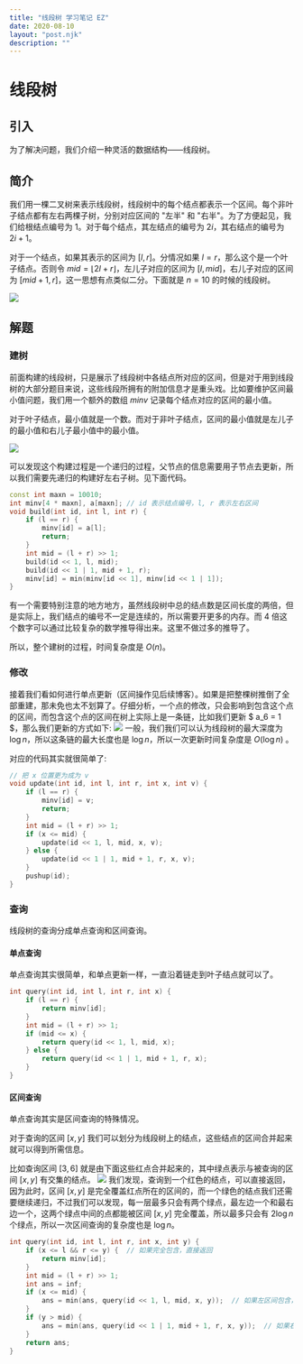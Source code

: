 ```yaml
---
title: "线段树 学习笔记 EZ"
date: 2020-08-10
layout: "post.njk"
description: ""
---
```


# 线段树
## 引入
为了解决问题，我们介绍一种灵活的数据结构——线段树。
## 简介
我们用一棵二叉树来表示线段树，线段树中的每个结点都表示一个区间。每个非叶子结点都有左右两棵子树，分别对应区间的 "左半" 和 "右半"。为了方便起见，我们给根结点编号为 $1$。对于每个结点，其左结点的编号为 $2i$，其右结点的编号为 $2i+1$。

对于一个结点，如果其表示的区间为 $[l,r]$。分情况如果 $l=r$，那么这个是一个叶子结点。否则令 $mid=⌊2l+r⌋$，左儿子对应的区间为 $[l,mid]$，右儿子对应的区间为 $[mid+1,r]$，这一思想有点类似二分。下面就是 $n=10$ 的时候的线段树。

![](https://cdn.luogu.com.cn/upload/image_hosting/g4v7lu0f.png)
## 解题
### 建树
前面构建的线段树，只是展示了线段树中各结点所对应的区间，但是对于用到线段树的大部分题目来说，这些线段所拥有的附加信息才是重头戏。比如要维护区间最小值问题，我们用一个额外的数组 $minv$ 记录每个结点对应的区间的最小值。

对于叶子结点，最小值就是一个数。而对于非叶子结点，区间的最小值就是左儿子的最小值和右儿子最小值中的最小值。

![](https://cdn.luogu.com.cn/upload/image_hosting/ta6svjd5.png)

可以发现这个构建过程是一个递归的过程，父节点的信息需要用子节点去更新，所以我们需要先递归的构建好左右子树。见下面代码。

```cpp
const int maxn = 10010;
int minv[4 * maxn], a[maxn]; // id 表示结点编号，l, r 表示左右区间
void build(int id, int l, int r) {
    if (l == r) {
        minv[id] = a[l];
        return;
    }
    int mid = (l + r) >> 1;
    build(id << 1, l, mid);
    build(id << 1 | 1, mid + 1, r);
    minv[id] = min(minv[id << 1], minv[id << 1 | 1]);
}
```
有一个需要特别注意的地方地方，虽然线段树中总的结点数是区间长度的两倍，但是实际上，我们结点的编号不一定是连续的，所以需要开更多的内存。而 $4$ 倍这个数字可以通过比较复杂的数学推导得出来。这里不做过多的推导了。

所以，整个建树的过程，时间复杂度是 $O(n)$。
### 修改
接着我们看如何进行单点更新（区间操作见后续博客）。如果是把整棵树推倒了全部重建，那未免也太不划算了。仔细分析，一个点的修改，只会影响到包含这个点的区间，而包含这个点的区间在树上实际上是一条链，比如我们更新 $ a_6 = 1 $，那么我们更新的方式如下:
![](https://cdn.luogu.com.cn/upload/image_hosting/gv4h33ce.png)
一般，我们我们可以认为线段树的最大深度为 $\log n$，所以这条链的最大长度也是 $\log n$，所以一次更新时间复杂度是 $O(\log n)$ 。

对应的代码其实就很简单了:
```cpp
// 把 x 位置更为成为 v
void update(int id, int l, int r, int x, int v) {
    if (l == r) {
        minv[id] = v;
        return;
    }
    int mid = (l + r) >> 1;
    if (x <= mid) {
        update(id << 1, l, mid, x, v);
    } else {
        update(id << 1 | 1, mid + 1, r, x, v);
    }
    pushup(id);
}
```
### 查询
线段树的查询分成单点查询和区间查询。
#### 单点查询
单点查询其实很简单，和单点更新一样，一直沿着链走到叶子结点就可以了。
```cpp
int query(int id, int l, int r, int x) {
    if (l == r) {
        return minv[id];
    }
    int mid = (l + r) >> 1;
    if (mid <= x) {
        return query(id << 1, l, mid, x);
    } else {
        return query(id << 1 | 1, mid + 1, r, x);
    }
}
```
#### 区间查询
单点查询其实是区间查询的特殊情况。

对于查询的区间 $[x,y]$ 我们可以划分为线段树上的结点，这些结点的区间合并起来就可以得到所需信息。

比如查询区间 $[3,6]$ 就是由下面这些红点合并起来的，其中绿点表示与被查询的区间 $[x,y]$ 有交集的结点。
![](https://cdn.luogu.com.cn/upload/image_hosting/uu0i4n9n.png)
我们发现，查询到一个红色的结点，可以直接返回，因为此时，区间 $[x,y]$ 是完全覆盖红点所在的区间的，而一个绿色的结点我们还需要继续递归，不过我们可以发现，每一层最多只会有两个绿点，最左边一个和最右边一个，这两个绿点中间的点都能被区间 $[x,y]$ 完全覆盖，所以最多只会有 $2\log n$ 个绿点，所以一次区间查询的复杂度也是 $\log n$。
```cpp
int query(int id, int l, int r, int x, int y) {
    if (x <= l && r <= y) {  // 如果完全包含，直接返回
        return minv[id];
    }
    int mid = (l + r) >> 1;
    int ans = inf;
    if (x <= mid) {
        ans = min(ans, query(id << 1, l, mid, x, y));  // 如果左区间包含，递归的查询左子树
    }
    if (y > mid) {
        ans = min(ans, query(id << 1 | 1, mid + 1, r, x, y));  // 如果右区间包含，递归的查询右子树
    }
    return ans;
}
```
